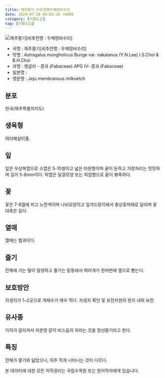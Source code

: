```yaml
---
title: 제주황기_비추천명두메땅비수리
date: 2024-07-28 04:02:16 +0800
category: [식물도감]
tag: [식물도감]
---
```




![제주황기[비추천명 : 두메땅비수리]](/fileUpload/plants/basic/Leguminosae/Astragalus/12244/12244_1_th2.jpg)
- 국명 : 제주황기[비추천명 : 두메땅비수리]
- 학명 : Astragalus mongholicus Bunge var. nakaianus (Y.N.Lee) I.S.Choi & B.H.Choi
- 과명 : 앵글러 - 콩과 (Fabaceae) APG Ⅳ- 콩과 (Fabaceae)
- 일본명 : 
- 영문명 : Jeju membranous milkvetch


## 분포
한국(제주특별자치도) 
## 생육형
여러해살이풀.
## 잎
잎은 우상복엽으로 소엽은 5-10쌍이고 넓은 타원형이며 끝이 둔하고 가장자리는 밋밋하며 길이 5-8mm이다. 탁엽은 달걀모양 또는 피침형으로 끝이 뾰족하다.
## 꽃
꽃은 7-8월에 피고 노란색이며 나비모양이고 잎겨드랑이에서 총상꽃차례로 달리며 꽃대축은 길다.
## 열매
열매는 협과이다.
## 줄기
전체에 가는 털이 밀생하고 줄기는 밑동에서 여러개가 한꺼번에 옆으로 뻗는다.
## 보호방안
자생지가 1~2곳으로 개체수가 매우 적다. 자생지 확인 및 유전자원의 현지 내외 보전.
## 유사종
가지가 갈라져서 자운영 같이 비스듬히 자라는 것을 정선황기라고 한다. 
## 특징
전체가 황기와 닮았으나, 아주 작게 나타나는 것이 다르다.






본 데이터에 대한 모든 저작권리는 국립수목원 또는 원저작자에게 있습니다.
